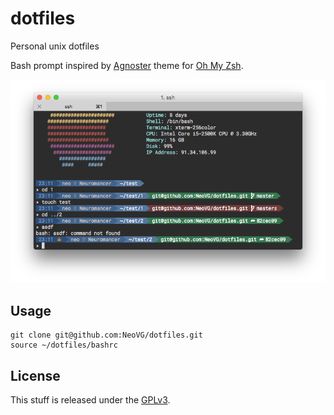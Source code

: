 # dotfiles

Personal unix dotfiles

Bash prompt inspired by [Agnoster](https://gist.github.com/agnoster/3712874) theme for [Oh My Zsh](https://github.com/robbyrussell/oh-my-zsh).

![screenshot](screenshot.png)

## Usage

```shell
git clone git@github.com:NeoVG/dotfiles.git
source ~/dotfiles/bashrc
```

## License

This stuff is released under the [GPLv3](LICENSE.md).
